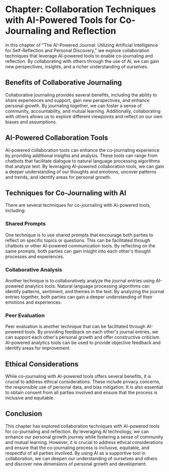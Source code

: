 Chapter: Collaboration Techniques with AI-Powered Tools for Co-Journaling and Reflection
========================================================================================

In this chapter of "The AI-Powered Journal: Utilizing Artificial Intelligence for Self-Reflection and Personal Discovery," we explore collaboration techniques that leverage AI-powered tools to enable co-journaling and reflection. By collaborating with others through the use of AI, we can gain new perspectives, insights, and a richer understanding of ourselves.

Benefits of Collaborative Journaling
------------------------------------

Collaborative journaling provides several benefits, including the ability to share experiences and support, gain new perspectives, and enhance personal growth. By journaling together, we can foster a sense of community, accountability, and mutual learning. Additionally, collaborating with others allows us to explore different viewpoints and reflect on our own biases and assumptions.

AI-Powered Collaboration Tools
------------------------------

AI-powered collaboration tools can enhance the co-journaling experience by providing additional insights and analysis. These tools can range from chatbots that facilitate dialogue to natural language processing algorithms that analyze text. By leveraging AI-powered collaboration tools, we can gain a deeper understanding of our thoughts and emotions, uncover patterns and trends, and identify areas for personal growth.

Techniques for Co-Journaling with AI
------------------------------------

There are several techniques for co-journaling with AI-powered tools, including:

### Shared Prompts

One technique is to use shared prompts that encourage both parties to reflect on specific topics or questions. This can be facilitated through chatbots or other AI-powered communication tools. By reflecting on the same prompts, both parties can gain insight into each other's thought processes and experiences.

### Collaborative Analysis

Another technique is to collaboratively analyze the journal entries using AI-powered analytics tools. Natural language processing algorithms can identify patterns, sentiment, and themes in the text. By analyzing the journal entries together, both parties can gain a deeper understanding of their emotions and experiences.

### Peer Evaluation

Peer evaluation is another technique that can be facilitated through AI-powered tools. By providing feedback on each other's journal entries, we can support each other's personal growth and offer constructive criticism. AI-powered analytics tools can be used to provide objective feedback and identify areas for improvement.

Ethical Considerations
----------------------

While co-journaling with AI-powered tools offers several benefits, it is crucial to address ethical considerations. These include privacy concerns, the responsible use of personal data, and bias mitigation. It is also essential to obtain consent from all parties involved and ensure that the process is inclusive and equitable.

Conclusion
----------

This chapter has explored collaboration techniques with AI-powered tools for co-journaling and reflection. By leveraging AI technology, we can enhance our personal growth journey while fostering a sense of community and mutual learning. However, it is crucial to address ethical considerations and ensure that the co-journaling process is inclusive, equitable, and respectful of all parties involved. By using AI as a supportive tool in collaboration, we can deepen our understanding of ourselves and others and discover new dimensions of personal growth and development.
